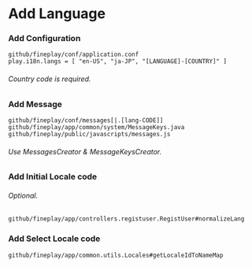 Add Language
=======

### Add Configuration ###

	github/fineplay/conf/application.conf
	play.i18n.langs = [ "en-US", "ja-JP", "[LANGUAGE]-[COUNTRY]" ]

###### Country code is required.

### Add Message ###

	github/fineplay/conf/messages[|.[lang-CODE]]
	github/fineplay/app/common/system/MessageKeys.java
	github/fineplay/public/javascripts/messages.js

###### Use MessagesCreator & MessageKeysCreator.

### Add Initial Locale code ###
###### Optional.

	github/fineplay/app/controllers.registuser.RegistUser#normalizeLang

### Add Select Locale code ###

	github/fineplay/app/common.utils.Locales#getLocaleIdToNameMap

